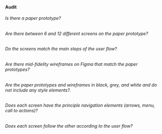 #### Audit

###### Is there a paper prototype?
###### Are there between 6 and 12 different screens on the paper prototype?
###### Do the screens match the main steps of the user flow?
###### Are there mid-fidelity wireframes on Figma that match the paper prototypes?
###### Are the paper prototypes and wireframes in black, grey, and white and do not include any style elements?.
###### Does each screen have the principle navigation elements (arrows, menu, call to actions)?
###### Does each screen follow the other according to the user flow?